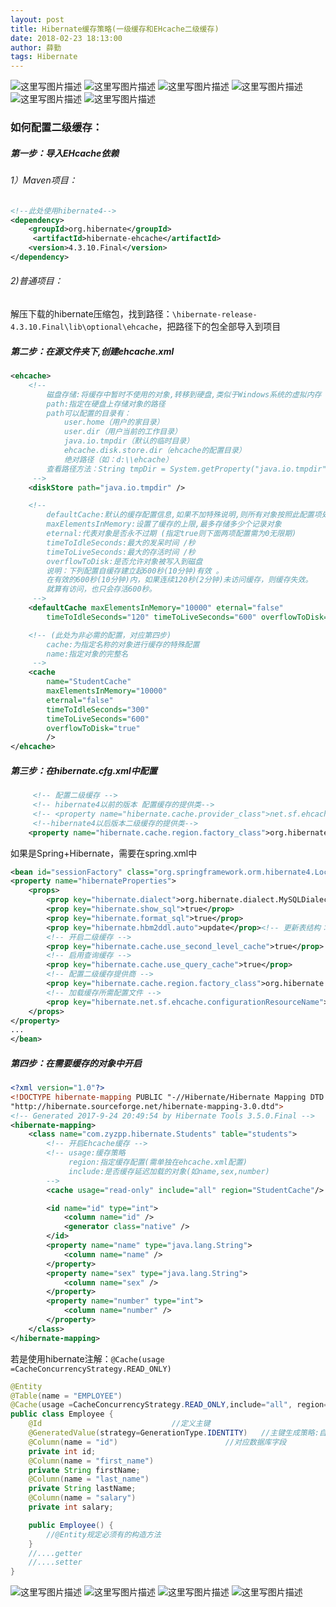 ```yaml
---
layout: post
title: Hibernate缓存策略(一级缓存和EHcache二级缓存)
date: 2018-02-23 18:13:00
author: 薛勤
tags: Hibernate
---
```

![这里写图片描述](./20180223Hibernate缓存策略一级缓存和EHcache二级缓存/83695343.png) 
![这里写图片描述](./20180223Hibernate缓存策略一级缓存和EHcache二级缓存/46911074.png) 
![这里写图片描述](./20180223Hibernate缓存策略一级缓存和EHcache二级缓存/178488.png) 
![这里写图片描述](./20180223Hibernate缓存策略一级缓存和EHcache二级缓存/74264619.png) 
![这里写图片描述](./20180223Hibernate缓存策略一级缓存和EHcache二级缓存/59245171.png) 
![这里写图片描述](./20180223Hibernate缓存策略一级缓存和EHcache二级缓存/60123880.png)

### 如何配置二级缓存：

##### 第一步：导入EHcache依赖

###### 1）Maven项目：

```xml
<!--此处使用hibernate4-->
<dependency>
    <groupId>org.hibernate</groupId>
     <artifactId>hibernate-ehcache</artifactId>
    <version>4.3.10.Final</version>
</dependency>
```

###### 2)普通项目：

解压下载的hibernate压缩包，找到路径：`\hibernate-release-4.3.10.Final\lib\optional\ehcache`，把路径下的包全部导入到项目

##### 第二步：在源文件夹下,创建ehcache.xml

```xml
<ehcache>
    <!-- 
        磁盘存储:将缓存中暂时不使用的对象,转移到硬盘,类似于Windows系统的虚拟内存
        path:指定在硬盘上存储对象的路径
        path可以配置的目录有：
            user.home（用户的家目录）
            user.dir（用户当前的工作目录）
            java.io.tmpdir（默认的临时目录）
            ehcache.disk.store.dir（ehcache的配置目录）
            绝对路径（如：d:\\ehcache）
        查看路径方法：String tmpDir = System.getProperty("java.io.tmpdir");  
     -->
    <diskStore path="java.io.tmpdir" />

    <!-- 
        defaultCache:默认的缓存配置信息,如果不加特殊说明,则所有对象按照此配置项处理
        maxElementsInMemory:设置了缓存的上限,最多存储多少个记录对象
        eternal:代表对象是否永不过期 (指定true则下面两项配置需为0无限期)
        timeToIdleSeconds:最大的发呆时间 /秒
        timeToLiveSeconds:最大的存活时间 /秒
        overflowToDisk:是否允许对象被写入到磁盘
        说明：下列配置自缓存建立起600秒(10分钟)有效 。
        在有效的600秒(10分钟)内，如果连续120秒(2分钟)未访问缓存，则缓存失效。
        就算有访问，也只会存活600秒。
     -->
    <defaultCache maxElementsInMemory="10000" eternal="false"
        timeToIdleSeconds="120" timeToLiveSeconds="600" overflowToDisk="true" />

    <!-- (此处为非必需的配置，对应第四步)
        cache:为指定名称的对象进行缓存的特殊配置
        name:指定对象的完整名
     -->
    <cache 
        name="StudentCache" 
        maxElementsInMemory="10000" 
        eternal="false"
        timeToIdleSeconds="300" 
        timeToLiveSeconds="600" 
        overflowToDisk="true" 
        />
</ehcache>
```

##### 第三步：在hibernate.cfg.xml中配置

```xml
     <!-- 配置二级缓存 -->
     <!-- hibernate4以前的版本 配置缓存的提供类-->
     <!-- <property name="hibernate.cache.provider_class">net.sf.ehcache.hibernate.SingletonEhCacheProvider</property> -->
     <!--hibernate4以后版本二级缓存的提供类-->
    <property name="hibernate.cache.region.factory_class">org.hibernate.cache.ehcache.EhCacheRegionFactory</property>
```

如果是Spring+Hibernate，需要在spring.xml中

```xml
<bean id="sessionFactory" class="org.springframework.orm.hibernate4.LocalSessionFactoryBean">
<property name="hibernateProperties">
    <props>
        <prop key="hibernate.dialect">org.hibernate.dialect.MySQLDialect</prop><!-- 方言 -->
        <prop key="hibernate.show_sql">true</prop>
        <prop key="hibernate.format_sql">true</prop>
        <prop key="hibernate.hbm2ddl.auto">update</prop><!-- 更新表结构：有表使用无表创建 -->
        <!-- 开启二级缓存 -->  
        <prop key="hibernate.cache.use_second_level_cache">true</prop>  
        <!-- 启用查询缓存 -->  
        <prop key="hibernate.cache.use_query_cache">true</prop>  
        <!-- 配置二级缓存提供商 -->  
        <prop key="hibernate.cache.region.factory_class">org.hibernate.cache.ehcache.EhCacheRegionFactory</prop>  
        <!-- 加载缓存所需配置文件 -->  
        <prop key="hibernate.net.sf.ehcache.configurationResourceName">classpath:ehcache.xml</prop>
    </props>
</property>
...
</bean>
```

##### 第四步：在需要缓存的对象中开启

```xml
<?xml version="1.0"?>
<!DOCTYPE hibernate-mapping PUBLIC "-//Hibernate/Hibernate Mapping DTD 3.0//EN"
"http://hibernate.sourceforge.net/hibernate-mapping-3.0.dtd">
<!-- Generated 2017-9-24 20:49:54 by Hibernate Tools 3.5.0.Final -->
<hibernate-mapping>
    <class name="com.zyzpp.hibernate.Students" table="students">
        <!-- 开启Ehcache缓存 -->
        <!-- usage:缓存策略      
             region:指定缓存配置(需单独在ehcache.xml配置)
             include:是否缓存延迟加载的对象(如name,sex,number) 
        -->
        <cache usage="read-only" include="all" region="StudentCache"/>

        <id name="id" type="int">
            <column name="id" />
            <generator class="native" />
        </id>
        <property name="name" type="java.lang.String">
            <column name="name" />
        </property>
        <property name="sex" type="java.lang.String">
            <column name="sex" />
        </property>
        <property name="number" type="int">
            <column name="number" />
        </property>
    </class>
</hibernate-mapping>
```

若是使用hibernate注解：`@Cache(usage =CacheConcurrencyStrategy.READ_ONLY)`

```java
@Entity
@Table(name = "EMPLOYEE")
@Cache(usage =CacheConcurrencyStrategy.READ_ONLY,include="all", region="")  //开启缓存
public class Employee {
    @Id                             //定义主键
    @GeneratedValue(strategy=GenerationType.IDENTITY)   //主键生成策略:自动选择mysql自增
    @Column(name = "id")                        //对应数据库字段
    private int id;
    @Column(name = "first_name")
    private String firstName;
    @Column(name = "last_name")
    private String lastName;
    @Column(name = "salary")
    private int salary;

    public Employee() {
        //@Entity规定必须有的构造方法
    }
    //....getter
    //....setter
}
```

![这里写图片描述](./20180223Hibernate缓存策略一级缓存和EHcache二级缓存/76838753.png) 
![这里写图片描述](./20180223Hibernate缓存策略一级缓存和EHcache二级缓存/31289291.png) 
![这里写图片描述](./20180223Hibernate缓存策略一级缓存和EHcache二级缓存/24745996.png) 
![这里写图片描述](./20180223Hibernate缓存策略一级缓存和EHcache二级缓存/68542215.png)